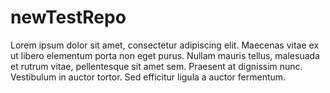 # newTestRepo
Lorem ipsum dolor sit amet, consectetur adipiscing elit. Maecenas vitae ex ut libero elementum porta non eget purus. Nullam mauris tellus, malesuada et rutrum vitae, pellentesque sit amet sem. Praesent at dignissim nunc. Vestibulum in auctor tortor. Sed efficitur ligula a auctor fermentum.
